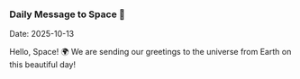 ### Daily Message to Space 🌌
Date: 2025-10-13

Hello, Space! 🌍 We are sending our greetings to the universe from Earth on this beautiful day!
